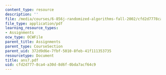 ```yaml
---
content_type: resource
description: ''
file: /media/courses/6-856j-randomized-algorithms-fall-2002/cfd2d7778ca4a30d8d6f0bda7acf64c9_ans7.pdf
file_type: application/pdf
learning_resource_types:
- Assignments
ocw_type: OCWFile
parent_title: Assignments
parent_type: CourseSection
parent_uid: 372d9d6e-7fbf-5010-8feb-41f111353735
resourcetype: Document
title: ans7.pdf
uid: cfd2d777-8ca4-a30d-8d6f-0bda7acf64c9
---
```

